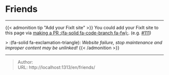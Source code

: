 # Friends


---

{{&lt; admonition tip &#34;Add your FixIt site&#34; &gt;}}
You could add your FixIt site to this page via [making a PR :(fa-solid fa-code-branch fa-fw):](https://github.com/hugo-fixit/FixIt/pulls). (e.g. [#111](https://github.com/hugo-fixit/FixIt/pull/111))

&gt; :(fa-solid fa-exclamation-triangle): *Website failure, stop maintenance and improper content may be unlinked!*
{{&lt; /admonition &gt;}}


---

> Author:   
> URL: http://localhost:1313/en/friends/  

